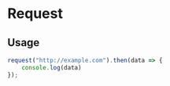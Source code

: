 # Request

## Usage

```javascript
request("http://example.com").then(data => {
	console.log(data)
});
```